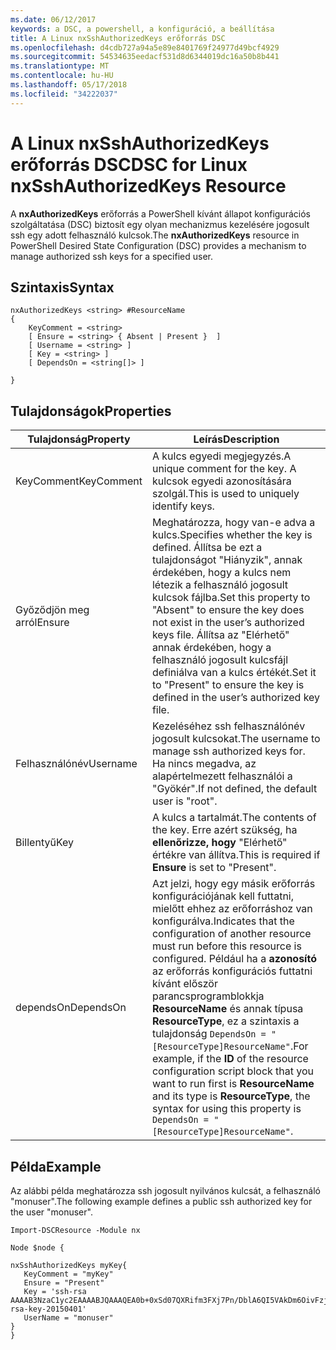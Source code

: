 ```yaml
---
ms.date: 06/12/2017
keywords: a DSC, a powershell, a konfiguráció, a beállítása
title: A Linux nxSshAuthorizedKeys erőforrás DSC
ms.openlocfilehash: d4cdb727a94a5e89e8401769f24977d49bcf4929
ms.sourcegitcommit: 54534635eedacf531d8d6344019dc16a50b8b441
ms.translationtype: MT
ms.contentlocale: hu-HU
ms.lasthandoff: 05/17/2018
ms.locfileid: "34222037"
---
```

# <a name="dsc-for-linux-nxsshauthorizedkeys-resource"></a><span data-ttu-id="f5e03-103">A Linux nxSshAuthorizedKeys erőforrás DSC</span><span class="sxs-lookup"><span data-stu-id="f5e03-103">DSC for Linux nxSshAuthorizedKeys Resource</span></span>

<span data-ttu-id="f5e03-104">A **nxAuthorizedKeys** erőforrás a PowerShell kívánt állapot konfigurációs szolgáltatása (DSC) biztosít egy olyan mechanizmus kezelésére jogosult ssh egy adott felhasználó kulcsok.</span><span class="sxs-lookup"><span data-stu-id="f5e03-104">The **nxAuthorizedKeys** resource in PowerShell Desired State Configuration (DSC) provides a mechanism to manage authorized ssh keys for a specified user.</span></span>

## <a name="syntax"></a><span data-ttu-id="f5e03-105">Szintaxis</span><span class="sxs-lookup"><span data-stu-id="f5e03-105">Syntax</span></span>

```
nxAuthorizedKeys <string> #ResourceName
{
    KeyComment = <string>
    [ Ensure = <string> { Absent | Present }  ]
    [ Username = <string> ]
    [ Key = <string> ]
    [ DependsOn = <string[]> ]

}
```

## <a name="properties"></a><span data-ttu-id="f5e03-106">Tulajdonságok</span><span class="sxs-lookup"><span data-stu-id="f5e03-106">Properties</span></span>

|  <span data-ttu-id="f5e03-107">Tulajdonság</span><span class="sxs-lookup"><span data-stu-id="f5e03-107">Property</span></span> |  <span data-ttu-id="f5e03-108">Leírás</span><span class="sxs-lookup"><span data-stu-id="f5e03-108">Description</span></span> |
|---|---|
| <span data-ttu-id="f5e03-109">KeyComment</span><span class="sxs-lookup"><span data-stu-id="f5e03-109">KeyComment</span></span>| <span data-ttu-id="f5e03-110">A kulcs egyedi megjegyzés.</span><span class="sxs-lookup"><span data-stu-id="f5e03-110">A unique comment for the key.</span></span> <span data-ttu-id="f5e03-111">A kulcsok egyedi azonosítására szolgál.</span><span class="sxs-lookup"><span data-stu-id="f5e03-111">This is used to uniquely identify keys.</span></span>|
| <span data-ttu-id="f5e03-112">Győződjön meg arról</span><span class="sxs-lookup"><span data-stu-id="f5e03-112">Ensure</span></span>| <span data-ttu-id="f5e03-113">Meghatározza, hogy van-e adva a kulcs.</span><span class="sxs-lookup"><span data-stu-id="f5e03-113">Specifies whether the key is defined.</span></span> <span data-ttu-id="f5e03-114">Állítsa be ezt a tulajdonságot "Hiányzik", annak érdekében, hogy a kulcs nem létezik a felhasználó jogosult kulcsok fájlba.</span><span class="sxs-lookup"><span data-stu-id="f5e03-114">Set this property to "Absent" to ensure the key does not exist in the user’s authorized keys file.</span></span> <span data-ttu-id="f5e03-115">Állítsa az "Elérhető" annak érdekében, hogy a felhasználó jogosult kulcsfájl definiálva van a kulcs értékét.</span><span class="sxs-lookup"><span data-stu-id="f5e03-115">Set it to "Present" to ensure the key is defined in the user’s authorized key file.</span></span>|
| <span data-ttu-id="f5e03-116">Felhasználónév</span><span class="sxs-lookup"><span data-stu-id="f5e03-116">Username</span></span>| <span data-ttu-id="f5e03-117">Kezeléséhez ssh felhasználónév jogosult kulcsokat.</span><span class="sxs-lookup"><span data-stu-id="f5e03-117">The username to manage ssh authorized keys for.</span></span> <span data-ttu-id="f5e03-118">Ha nincs megadva, az alapértelmezett felhasználói a "Gyökér".</span><span class="sxs-lookup"><span data-stu-id="f5e03-118">If not defined, the default user is "root".</span></span>|
| <span data-ttu-id="f5e03-119">Billentyű</span><span class="sxs-lookup"><span data-stu-id="f5e03-119">Key</span></span>| <span data-ttu-id="f5e03-120">A kulcs a tartalmát.</span><span class="sxs-lookup"><span data-stu-id="f5e03-120">The contents of the key.</span></span> <span data-ttu-id="f5e03-121">Erre azért szükség, ha **ellenőrizze, hogy** "Elérhető" értékre van állítva.</span><span class="sxs-lookup"><span data-stu-id="f5e03-121">This is required if **Ensure** is set to "Present".</span></span>|
| <span data-ttu-id="f5e03-122">dependsOn</span><span class="sxs-lookup"><span data-stu-id="f5e03-122">DependsOn</span></span> | <span data-ttu-id="f5e03-123">Azt jelzi, hogy egy másik erőforrás konfigurációjának kell futtatni, mielőtt ehhez az erőforráshoz van konfigurálva.</span><span class="sxs-lookup"><span data-stu-id="f5e03-123">Indicates that the configuration of another resource must run before this resource is configured.</span></span> <span data-ttu-id="f5e03-124">Például ha a **azonosító** az erőforrás konfigurációs futtatni kívánt először parancsprogramblokkja **ResourceName** és annak típusa **ResourceType**, ez a szintaxis a tulajdonság `DependsOn = "[ResourceType]ResourceName"`.</span><span class="sxs-lookup"><span data-stu-id="f5e03-124">For example, if the **ID** of the resource configuration script block that you want to run first is **ResourceName** and its type is **ResourceType**, the syntax for using this property is `DependsOn = "[ResourceType]ResourceName"`.</span></span>|

## <a name="example"></a><span data-ttu-id="f5e03-125">Példa</span><span class="sxs-lookup"><span data-stu-id="f5e03-125">Example</span></span>

<span data-ttu-id="f5e03-126">Az alábbi példa meghatározza ssh jogosult nyilvános kulcsát, a felhasználó "monuser".</span><span class="sxs-lookup"><span data-stu-id="f5e03-126">The following example defines a public ssh authorized key for the user "monuser".</span></span>

```
Import-DSCResource -Module nx

Node $node {

nxSshAuthorizedKeys myKey{
   KeyComment = "myKey"
   Ensure = "Present"
   Key = 'ssh-rsa AAAAB3NzaC1yc2EAAAABJQAAAQEA0b+0xSd07QXRifm3FXj7Pn/DblA6QI5VAkDm6OivFzj3U6qGD1VJ6AAxWPCyMl/qhtpRtxZJDu/TxD8AyZNgc8aN2CljN1hOMbBRvH2q5QPf/nCnnJRaGsrxIqZjyZdYo9ZEEzjZUuMDM5HI1LA9B99k/K6PK2Bc1NLivpu7nbtVG2tLOQs+GefsnHuetsRMwo/+c3LtwYm9M0XfkGjYVCLO4CoFuSQpvX6AB3TedUy6NZ0iuxC0kRGg1rIQTwSRcw+McLhslF0drs33fw6tYdzlLBnnzimShMuiDWiT37WqCRovRGYrGCaEFGTG2e0CN8Co8nryXkyWc6NSDNpMzw== rsa-key-20150401'
   UserName = "monuser"
}
}
```